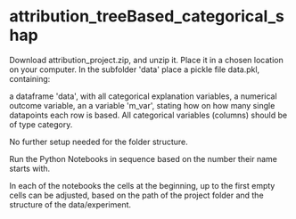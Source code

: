# attribution_treeBased_categorical_shap
Download attribution_project.zip, and unzip it. 
Place it in a chosen location on your computer. 
In the subfolder 'data' place a pickle file data.pkl, containing:

a dataframe 'data', with all categorical explanation variables, 
a numerical outcome variable, an a variable 'm_var', 
stating how on how many single datapoints each row is based.
All categorical variables (columns) should be of type category.

No further setup needed for the folder structure.

Run the Python Notebooks in sequence based on the number their name starts with. 

In each of the notebooks the cells at the beginning, up to the first empty cells can be adjusted, based on the path of the project folder and the structure of the data/experiment.
